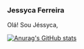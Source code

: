 ### Jessyca Ferreira

Olá! Sou Jéssyca, 

[![Anurag's GitHub stats](https://github-readme-stats.vercel.app/api?username=jessyca-ferreira)](https://github.com/anuraghazra/github-readme-stats)

